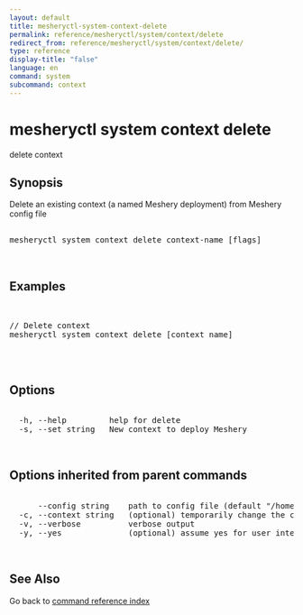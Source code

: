 ```yaml
---
layout: default
title: mesheryctl-system-context-delete
permalink: reference/mesheryctl/system/context/delete
redirect_from: reference/mesheryctl/system/context/delete/
type: reference
display-title: "false"
language: en
command: system
subcommand: context
---
```


# mesheryctl system context delete

delete context

## Synopsis

Delete an existing context (a named Meshery deployment) from Meshery config file

<pre class='codeblock-pre'>
<div class='codeblock'>
mesheryctl system context delete context-name [flags]

</div>
</pre> 

## Examples

<pre class='codeblock-pre'>
<div class='codeblock'>

// Delete context
mesheryctl system context delete [context name]
	

</div>
</pre> 

## Options

<pre class='codeblock-pre'>
<div class='codeblock'>
  -h, --help         help for delete
  -s, --set string   New context to deploy Meshery

</div>
</pre>

## Options inherited from parent commands

<pre class='codeblock-pre'>
<div class='codeblock'>
      --config string    path to config file (default "/home/admin-pc/.meshery/config.yaml")
  -c, --context string   (optional) temporarily change the current context.
  -v, --verbose          verbose output
  -y, --yes              (optional) assume yes for user interactive prompts.

</div>
</pre>

## See Also

Go back to [command reference index](/reference/mesheryctl/) 
